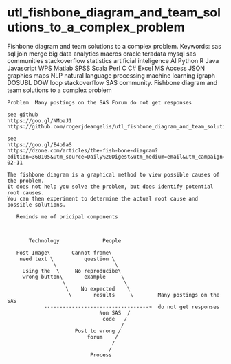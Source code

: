# utl_fishbone_diagram_and_team_solutions_to_a_complex_problem
Fishbone diagram and team solutions to a complex problem. Keywords: sas sql join merge big data analytics macros oracle teradata mysql sas communities stackoverflow statistics artificial inteligence AI Python R Java Javascript WPS Matlab SPSS Scala Perl C C# Excel MS Access JSON graphics maps NLP natural language processing machine learning igraph DOSUBL DOW loop stackoverflow SAS community.
    Fishbone diagram and team solutions to a complex problem

    Problem  Many postings on the SAS Forum do not get responses

    see github
    https://goo.gl/NMoaJ1
    https://github.com/rogerjdeangelis/utl_fishbone_diagram_and_team_solutions_to_a_complex_problem

    see
    https://goo.gl/E4o9aS
    https://dzone.com/articles/the-fish-bone-diagram?edition=360105&utm_source=Daily%20Digest&utm_medium=email&utm_campaign=Daily%20Digest%202018-02-11

    The fishbone diagram is a graphical method to view possible causes of the problem.
    It does not help you solve the problem, but does identify potential root causes.
    You can then experiment to determine the actual root cause and possible solutions.

       Reminds me of pricipal components



           Technology              People

       Post Image\       Cannot frame\
        need text \          question \
                   \                   \
         Using the  \     No reproducibe\
         wrong button\       example     \
                      \                   \
                       \    No expected    \
                        \       results     \        Many postings on the SAS
                ---------------------------------->  do not get responses
                                  Non SAS  /
                                   code   /
                                         /
                          Post to wrong /
                              forum    /
                                      /
                                     /
                               Process

